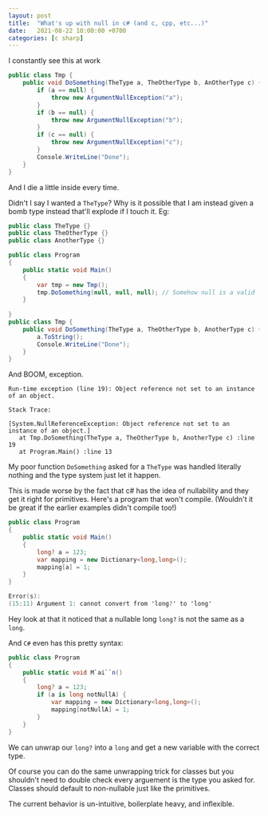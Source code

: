 ```yaml
---
layout: post
title:  "What's up with null in c# (and c, cpp, etc...)"
date:   2021-08-22 10:00:00 +0700
categories: [c sharp]
---
```

I constantly see this at work

```c#
public class Tmp {
	public void DoSomething(TheType a, TheOtherType b, AnOtherType c) {
		if (a == null) {
		    throw new ArgumentNullException("a");
		}
		if (b == null) {
		    throw new ArgumentNullException("b");
		}
		if (c == null) {
		    throw new ArgumentNullException("c");
		}
		Console.WriteLine("Done");
	}
}
```
And I die a little inside every time.

Didn't I say I wanted a `TheType`? Why is it possible that I am instead given a bomb type instead that'll explode if I touch it.
Eg:


```c#				
public class TheType {}
public class TheOtherType {}
public class AnotherType {}

public class Program
{
	public static void Main()
	{
		var tmp = new Tmp();
		tmp.DoSomething(null, null, null); // Somehow null is a valid `TheType`
	}
	
}
public class Tmp {
	public void DoSomething(TheType a, TheOtherType b, AnotherType c) {
		a.ToString();
		Console.WriteLine("Done");
	}
}
```

And BOOM, exception.
```
Run-time exception (line 19): Object reference not set to an instance of an object.

Stack Trace:

[System.NullReferenceException: Object reference not set to an instance of an object.]
   at Tmp.DoSomething(TheType a, TheOtherType b, AnotherType c) :line 19
   at Program.Main() :line 13

```

My poor function `DoSomething` asked for a `TheType` was handled literally nothing and the type system just let it happen.

This is made worse by the fact that c# has the idea of nullability and they get it right for primitives. Here's a program
that won't compile. (Wouldn't it be great if the earlier examples didn't compile too!)
```c#
public class Program
{
	public static void Main()
	{
		long? a = 123;
		var mapping = new Dictionary<long,long>();
		mapping[a] = 1;
	}
}
```
```awk
Error(s):
(15:11) Argument 1: cannot convert from 'long?' to 'long'
```

Hey look at that it noticed that a nullable long `long?` is not the same as a `long`.

And `C#` even has this pretty syntax:

```C#
public class Program
{
    public static void M`ai``n()
    {
        long? a = 123;
        if (a is long notNullA) {
            var mapping = new Dictionary<long,long>();
            mapping[notNullA] = 1;
        }
    }
}
```

We can unwrap our `long?` into a `long` and get a new variable with the correct type. 

Of course you can do the same unwrapping trick for classes but you shouldn't need to double check every arguement is the type
you asked for. Classes should default to non-nullable just like the primitives. 

The current behavior is un-intuitive, boilerplate heavy, and inflexible.